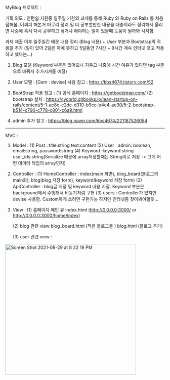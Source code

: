 MyBlog 프로젝트 :

기획 의도 : 
인턴쉽 지원중 일주일 기한의 과제를 통해 Ruby 와 Ruby on Rails 를 처음 접해봄.
어쩌피 해본거 마무리 정리 및 더 공부할만한 내용을 대충이라도 정리해서 올리면 
나중에 혹시 다시 공부하고 싶거나 해야하는 일이 있을때 도움이 될까봐 시작함.


과제 제출 이후 일주일간 배운 내용 정리 (Blog 내용) + User 부분과 Bootstrap의 적용을 추가
(일이 있어 2일은 아예 못하고 5일동안 7시간 ~ 9시간 계속 인터넷 찾고 적용하고 했다는...)

1. Blog 모델 (Keyword 부분은 있어으나 지우고 나중에 시간 여유가 있다면 tag 부분으로 바꿔서 추가시켜줄 예정)

2. User 모델  : [Gem : devise] 사용
참고 : https://kbs4674.tistory.com/52

3. BootStrap 적용 
참고 :
(1) 공식 홈페이지 : https://getbootstrap.com/
(2) bootstrap 설치 : https://cycorld.gitbooks.io/lean-startup-on-rails/content/5-1-ac8c-c2dc-d310-b9cc-b4e4-ae30/5-2-bootstrap-b514-c790-c778-c801-c6a9.html

4. admin 추가
참고 : https://blog.naver.com/kbs4674/221187526054

------------------------------------------------------------------------------------------------------------------------
MVC : 

1. Model :
   (1) Post : title:string text:content
   (2) User : admin: boolean, email:string, password:string
   (4) Keyword :keyword:string user_ids:string(Serialize 때문에 array저장할때는 String이로 저장 -> 그게 어떤 데이터 타입의 array던지)

2. Controller :
   (1) HomeController : index(main 화면), blog_board(블로그의 main화), blog(blog 저장 form), keyword(keyword 저장 form)
   (2) ApiController : blog글 저장 및 keyword 내용 저장. Keyword 부분은 background에서 수행해서 비동기처럼 구현
   (3) users : Controller가 있지만 devise 사용함.  Custom하게 쓰려면 구현가능 하지만 인터넷좀 찾아봐야할듯...

3. View :
   (1) 홈페이지 메인 뷰
   index.html (http://0.0.0.0:3000/ or http://0.0.0.0:3000/home/index)

   (2) blog 관련 view
   blog_board.html (적은 블로그들 )
   blog.html (블로그 추가)

   (3) user 관련 view :
<img width="413" alt="Screen Shot 2021-08-29 at 8 22 19 PM" src="https://user-images.githubusercontent.com/4710854/131284743-188e63f4-2e63-48a3-9102-150a2de1f30b.png">


